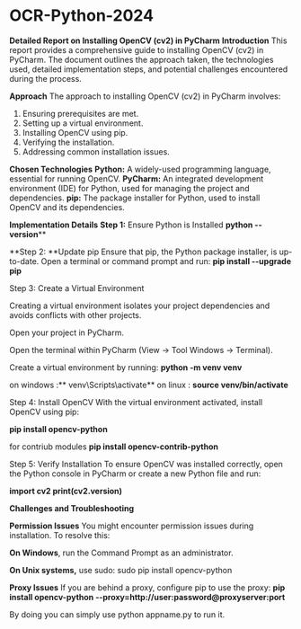 # OCR-Python-2024

**Detailed Report on Installing OpenCV (cv2) in PyCharm**
**Introduction**
This report provides a comprehensive guide to installing OpenCV (cv2) in PyCharm. The document outlines the approach taken, the technologies used, detailed implementation steps, and potential challenges encountered during the process.

**Approach**
The approach to installing OpenCV (cv2) in PyCharm involves:

1) Ensuring prerequisites are met.
2) Setting up a virtual environment.
3) Installing OpenCV using pip.
4) Verifying the installation.
5) Addressing common installation issues.

**Chosen Technologies**
**Python:** A widely-used programming language, essential for running OpenCV.
**PyCharm:** An integrated development environment (IDE) for Python, used for managing the project and dependencies.
**pip:** The package installer for Python, used to install OpenCV and its dependencies.

**Implementation Details**
**Step 1:** Ensure Python is Installed
**python --version****

**Step 2: **Update pip
Ensure that pip, the Python package installer, is up-to-date. Open a terminal or command prompt and run:
**pip install --upgrade pip**

Step 3: Create a Virtual Environment

Creating a virtual environment isolates your project dependencies and avoids conflicts with other projects.

Open your project in PyCharm.

Open the terminal within PyCharm (View -> Tool Windows -> Terminal).

Create a virtual environment by running:
**python -m venv venv**

on windows :** venv\Scripts\activate**
on linux : **source venv/bin/activate**

Step 4: Install OpenCV
With the virtual environment activated, install OpenCV using pip:

**pip install opencv-python**

for contriub modules
**pip install opencv-contrib-python**

Step 5: Verify Installation
To ensure OpenCV was installed correctly, open the Python console in PyCharm or create a new Python file and run:

**import cv2
print(cv2.__version__)**



**Challenges and Troubleshooting**

**Permission Issues**
You might encounter permission issues during installation. To resolve this:

**On Windows**, run the Command Prompt as an administrator.

**On Unix systems,** use sudo:
sudo pip install opencv-python

**Proxy Issues**
If you are behind a proxy, configure pip to use the proxy:
**pip install opencv-python --proxy=http://user:password@proxyserver:port**

By doing you can simply use python appname.py to run it.

